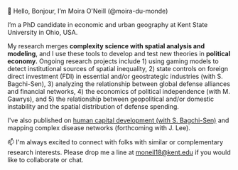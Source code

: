 👋 Hello, Bonjour, I’m Moira O'Neill (@moira-du-monde)

I’m a PhD candidate in economic and urban geography at Kent State University in Ohio, USA.
  
My research merges **complexity science with spatial analysis and modeling**, and I use these tools to develop and test new theories in **political economy.**
Ongoing research projects include 
       1) using gaming models to detect institutional sources of spatial inequality,
       2) state controls on foreign direct investment (FDI) in essential and/or geostrategic industries (with S. Bagchi-Sen), 
       3) analyzing the relationship between global defense alliances and financial networks,
       4) the economics of political independence (with M. Gawrys), and
       5) the relationship between geopolitical and/or domestic instability and the spatial distribution of defense spending.
  
I've also published on [human capital development (with S. Bagchi-Sen)]([url](https://link.springer.com/article/10.1007/s10708-022-10636-1)) and mapping complex disease networks (forthcoming with J. Lee).

📫 I'm always excited to connect with folks with similar or complementary research interests.  Please drop me a line at moneil18@kent.edu if you would like to collaborate or chat.

<!---
moira-du-monde/moira-du-monde is a ✨ special ✨ repository because its `README.md` (this file) appears on your GitHub profile.
You can click the Preview link to take a look at your changes.
--->
